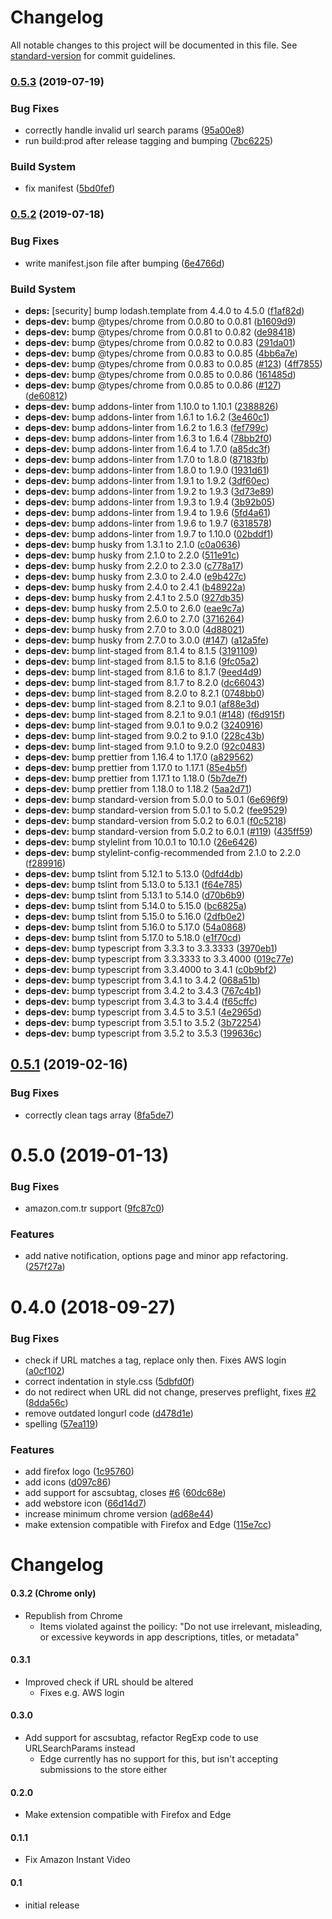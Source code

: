 # Changelog

All notable changes to this project will be documented in this file. See [standard-version](https://github.com/conventional-changelog/standard-version) for commit guidelines.

### [0.5.3](https://github.com/timbru31/amazon-tag-remover/compare/v0.5.2...v0.5.3) (2019-07-19)

### Bug Fixes

-   correctly handle invalid url search params ([95a00e8](https://github.com/timbru31/amazon-tag-remover/commit/95a00e8))
-   run build:prod after release tagging and bumping ([7bc6225](https://github.com/timbru31/amazon-tag-remover/commit/7bc6225))

### Build System

-   fix manifest ([5bd0fef](https://github.com/timbru31/amazon-tag-remover/commit/5bd0fef))

### [0.5.2](https://github.com/timbru31/amazon-tag-remover/compare/v0.5.1...v0.5.2) (2019-07-18)

### Bug Fixes

-   write manifest.json file after bumping ([6e4766d](https://github.com/timbru31/amazon-tag-remover/commit/6e4766d))

### Build System

-   **deps:** [security] bump lodash.template from 4.4.0 to 4.5.0 ([f1af82d](https://github.com/timbru31/amazon-tag-remover/commit/f1af82d))
-   **deps-dev:** bump @types/chrome from 0.0.80 to 0.0.81 ([b1609d9](https://github.com/timbru31/amazon-tag-remover/commit/b1609d9))
-   **deps-dev:** bump @types/chrome from 0.0.81 to 0.0.82 ([de98418](https://github.com/timbru31/amazon-tag-remover/commit/de98418))
-   **deps-dev:** bump @types/chrome from 0.0.82 to 0.0.83 ([291da01](https://github.com/timbru31/amazon-tag-remover/commit/291da01))
-   **deps-dev:** bump @types/chrome from 0.0.83 to 0.0.85 ([4bb6a7e](https://github.com/timbru31/amazon-tag-remover/commit/4bb6a7e))
-   **deps-dev:** bump @types/chrome from 0.0.83 to 0.0.85 ([#123](https://github.com/timbru31/amazon-tag-remover/issues/123)) ([4ff7855](https://github.com/timbru31/amazon-tag-remover/commit/4ff7855))
-   **deps-dev:** bump @types/chrome from 0.0.85 to 0.0.86 ([161485d](https://github.com/timbru31/amazon-tag-remover/commit/161485d))
-   **deps-dev:** bump @types/chrome from 0.0.85 to 0.0.86 ([#127](https://github.com/timbru31/amazon-tag-remover/issues/127)) ([de60812](https://github.com/timbru31/amazon-tag-remover/commit/de60812))
-   **deps-dev:** bump addons-linter from 1.10.0 to 1.10.1 ([2388826](https://github.com/timbru31/amazon-tag-remover/commit/2388826))
-   **deps-dev:** bump addons-linter from 1.6.1 to 1.6.2 ([3e460c1](https://github.com/timbru31/amazon-tag-remover/commit/3e460c1))
-   **deps-dev:** bump addons-linter from 1.6.2 to 1.6.3 ([fef799c](https://github.com/timbru31/amazon-tag-remover/commit/fef799c))
-   **deps-dev:** bump addons-linter from 1.6.3 to 1.6.4 ([78bb2f0](https://github.com/timbru31/amazon-tag-remover/commit/78bb2f0))
-   **deps-dev:** bump addons-linter from 1.6.4 to 1.7.0 ([a85dc3f](https://github.com/timbru31/amazon-tag-remover/commit/a85dc3f))
-   **deps-dev:** bump addons-linter from 1.7.0 to 1.8.0 ([87183fb](https://github.com/timbru31/amazon-tag-remover/commit/87183fb))
-   **deps-dev:** bump addons-linter from 1.8.0 to 1.9.0 ([1931d61](https://github.com/timbru31/amazon-tag-remover/commit/1931d61))
-   **deps-dev:** bump addons-linter from 1.9.1 to 1.9.2 ([3df60ec](https://github.com/timbru31/amazon-tag-remover/commit/3df60ec))
-   **deps-dev:** bump addons-linter from 1.9.2 to 1.9.3 ([3d73e89](https://github.com/timbru31/amazon-tag-remover/commit/3d73e89))
-   **deps-dev:** bump addons-linter from 1.9.3 to 1.9.4 ([3b92b05](https://github.com/timbru31/amazon-tag-remover/commit/3b92b05))
-   **deps-dev:** bump addons-linter from 1.9.4 to 1.9.6 ([5fd4a61](https://github.com/timbru31/amazon-tag-remover/commit/5fd4a61))
-   **deps-dev:** bump addons-linter from 1.9.6 to 1.9.7 ([6318578](https://github.com/timbru31/amazon-tag-remover/commit/6318578))
-   **deps-dev:** bump addons-linter from 1.9.7 to 1.10.0 ([02bddf1](https://github.com/timbru31/amazon-tag-remover/commit/02bddf1))
-   **deps-dev:** bump husky from 1.3.1 to 2.1.0 ([c0a0636](https://github.com/timbru31/amazon-tag-remover/commit/c0a0636))
-   **deps-dev:** bump husky from 2.1.0 to 2.2.0 ([511e91c](https://github.com/timbru31/amazon-tag-remover/commit/511e91c))
-   **deps-dev:** bump husky from 2.2.0 to 2.3.0 ([c778a17](https://github.com/timbru31/amazon-tag-remover/commit/c778a17))
-   **deps-dev:** bump husky from 2.3.0 to 2.4.0 ([e9b427c](https://github.com/timbru31/amazon-tag-remover/commit/e9b427c))
-   **deps-dev:** bump husky from 2.4.0 to 2.4.1 ([b48922a](https://github.com/timbru31/amazon-tag-remover/commit/b48922a))
-   **deps-dev:** bump husky from 2.4.1 to 2.5.0 ([927db35](https://github.com/timbru31/amazon-tag-remover/commit/927db35))
-   **deps-dev:** bump husky from 2.5.0 to 2.6.0 ([eae9c7a](https://github.com/timbru31/amazon-tag-remover/commit/eae9c7a))
-   **deps-dev:** bump husky from 2.6.0 to 2.7.0 ([3716264](https://github.com/timbru31/amazon-tag-remover/commit/3716264))
-   **deps-dev:** bump husky from 2.7.0 to 3.0.0 ([4d88021](https://github.com/timbru31/amazon-tag-remover/commit/4d88021))
-   **deps-dev:** bump husky from 2.7.0 to 3.0.0 ([#147](https://github.com/timbru31/amazon-tag-remover/issues/147)) ([a12a5fe](https://github.com/timbru31/amazon-tag-remover/commit/a12a5fe))
-   **deps-dev:** bump lint-staged from 8.1.4 to 8.1.5 ([3191109](https://github.com/timbru31/amazon-tag-remover/commit/3191109))
-   **deps-dev:** bump lint-staged from 8.1.5 to 8.1.6 ([9fc05a2](https://github.com/timbru31/amazon-tag-remover/commit/9fc05a2))
-   **deps-dev:** bump lint-staged from 8.1.6 to 8.1.7 ([9eed4d9](https://github.com/timbru31/amazon-tag-remover/commit/9eed4d9))
-   **deps-dev:** bump lint-staged from 8.1.7 to 8.2.0 ([dc66043](https://github.com/timbru31/amazon-tag-remover/commit/dc66043))
-   **deps-dev:** bump lint-staged from 8.2.0 to 8.2.1 ([0748bb0](https://github.com/timbru31/amazon-tag-remover/commit/0748bb0))
-   **deps-dev:** bump lint-staged from 8.2.1 to 9.0.1 ([af88e3d](https://github.com/timbru31/amazon-tag-remover/commit/af88e3d))
-   **deps-dev:** bump lint-staged from 8.2.1 to 9.0.1 ([#148](https://github.com/timbru31/amazon-tag-remover/issues/148)) ([f6d915f](https://github.com/timbru31/amazon-tag-remover/commit/f6d915f))
-   **deps-dev:** bump lint-staged from 9.0.1 to 9.0.2 ([3240916](https://github.com/timbru31/amazon-tag-remover/commit/3240916))
-   **deps-dev:** bump lint-staged from 9.0.2 to 9.1.0 ([228c43b](https://github.com/timbru31/amazon-tag-remover/commit/228c43b))
-   **deps-dev:** bump lint-staged from 9.1.0 to 9.2.0 ([92c0483](https://github.com/timbru31/amazon-tag-remover/commit/92c0483))
-   **deps-dev:** bump prettier from 1.16.4 to 1.17.0 ([a829562](https://github.com/timbru31/amazon-tag-remover/commit/a829562))
-   **deps-dev:** bump prettier from 1.17.0 to 1.17.1 ([85e4b5f](https://github.com/timbru31/amazon-tag-remover/commit/85e4b5f))
-   **deps-dev:** bump prettier from 1.17.1 to 1.18.0 ([5b7de7f](https://github.com/timbru31/amazon-tag-remover/commit/5b7de7f))
-   **deps-dev:** bump prettier from 1.18.0 to 1.18.2 ([5aa2d71](https://github.com/timbru31/amazon-tag-remover/commit/5aa2d71))
-   **deps-dev:** bump standard-version from 5.0.0 to 5.0.1 ([6e696f9](https://github.com/timbru31/amazon-tag-remover/commit/6e696f9))
-   **deps-dev:** bump standard-version from 5.0.1 to 5.0.2 ([fee9529](https://github.com/timbru31/amazon-tag-remover/commit/fee9529))
-   **deps-dev:** bump standard-version from 5.0.2 to 6.0.1 ([f0c5218](https://github.com/timbru31/amazon-tag-remover/commit/f0c5218))
-   **deps-dev:** bump standard-version from 5.0.2 to 6.0.1 ([#119](https://github.com/timbru31/amazon-tag-remover/issues/119)) ([435ff59](https://github.com/timbru31/amazon-tag-remover/commit/435ff59))
-   **deps-dev:** bump stylelint from 10.0.1 to 10.1.0 ([26e6426](https://github.com/timbru31/amazon-tag-remover/commit/26e6426))
-   **deps-dev:** bump stylelint-config-recommended from 2.1.0 to 2.2.0 ([f289916](https://github.com/timbru31/amazon-tag-remover/commit/f289916))
-   **deps-dev:** bump tslint from 5.12.1 to 5.13.0 ([0dfd4db](https://github.com/timbru31/amazon-tag-remover/commit/0dfd4db))
-   **deps-dev:** bump tslint from 5.13.0 to 5.13.1 ([f64e785](https://github.com/timbru31/amazon-tag-remover/commit/f64e785))
-   **deps-dev:** bump tslint from 5.13.1 to 5.14.0 ([d70b6b9](https://github.com/timbru31/amazon-tag-remover/commit/d70b6b9))
-   **deps-dev:** bump tslint from 5.14.0 to 5.15.0 ([bc6825a](https://github.com/timbru31/amazon-tag-remover/commit/bc6825a))
-   **deps-dev:** bump tslint from 5.15.0 to 5.16.0 ([2dfb0e2](https://github.com/timbru31/amazon-tag-remover/commit/2dfb0e2))
-   **deps-dev:** bump tslint from 5.16.0 to 5.17.0 ([54a0868](https://github.com/timbru31/amazon-tag-remover/commit/54a0868))
-   **deps-dev:** bump tslint from 5.17.0 to 5.18.0 ([e1f70cd](https://github.com/timbru31/amazon-tag-remover/commit/e1f70cd))
-   **deps-dev:** bump typescript from 3.3.3 to 3.3.3333 ([3970eb1](https://github.com/timbru31/amazon-tag-remover/commit/3970eb1))
-   **deps-dev:** bump typescript from 3.3.3333 to 3.3.4000 ([019c77e](https://github.com/timbru31/amazon-tag-remover/commit/019c77e))
-   **deps-dev:** bump typescript from 3.3.4000 to 3.4.1 ([c0b9bf2](https://github.com/timbru31/amazon-tag-remover/commit/c0b9bf2))
-   **deps-dev:** bump typescript from 3.4.1 to 3.4.2 ([068a51b](https://github.com/timbru31/amazon-tag-remover/commit/068a51b))
-   **deps-dev:** bump typescript from 3.4.2 to 3.4.3 ([767c4b1](https://github.com/timbru31/amazon-tag-remover/commit/767c4b1))
-   **deps-dev:** bump typescript from 3.4.3 to 3.4.4 ([f65cffc](https://github.com/timbru31/amazon-tag-remover/commit/f65cffc))
-   **deps-dev:** bump typescript from 3.4.5 to 3.5.1 ([4e2965d](https://github.com/timbru31/amazon-tag-remover/commit/4e2965d))
-   **deps-dev:** bump typescript from 3.5.1 to 3.5.2 ([3b72254](https://github.com/timbru31/amazon-tag-remover/commit/3b72254))
-   **deps-dev:** bump typescript from 3.5.2 to 3.5.3 ([199636c](https://github.com/timbru31/amazon-tag-remover/commit/199636c))

<a name="0.5.1"></a>

## [0.5.1](https://github.com/timbru31/amazon-tag-remover/compare/v0.5.0...v0.5.1) (2019-02-16)

### Bug Fixes

-   correctly clean tags array ([8fa5de7](https://github.com/timbru31/amazon-tag-remover/commit/8fa5de7))

<a name="0.5.0"></a>

# 0.5.0 (2019-01-13)

### Bug Fixes

-   amazon.com.tr support ([9fc87c0](https://github.com/timbru31/amazon-tag-remover/commit/9fc87c06db60ee58d914f37aa0baa2761294a1e5))

### Features

-   add native notification, options page and minor app refactoring. ([257f27a](https://github.com/timbru31/amazon-tag-remover/commit/257f27aedb52da0d27f7a43ba53975570078a809))

<a name="0.4.0"></a>

# 0.4.0 (2018-09-27)

### Bug Fixes

-   check if URL matches a tag, replace only then. Fixes AWS login ([a0cf102](https://github.com/timbru31/amazon-tag-remover/commit/a0cf102))
-   correct indentation in style.css ([5dbfd0f](https://github.com/timbru31/amazon-tag-remover/commit/5dbfd0f))
-   do not redirect when URL did not change, preserves preflight, fixes [#2](https://github.com/timbru31/amazon-tag-remover/issues/2) ([8dda56c](https://github.com/timbru31/amazon-tag-remover/commit/8dda56c))
-   remove outdated longurl code ([d478d1e](https://github.com/timbru31/amazon-tag-remover/commit/d478d1e))
-   spelling ([57ea119](https://github.com/timbru31/amazon-tag-remover/commit/57ea119))

### Features

-   add firefox logo ([1c95760](https://github.com/timbru31/amazon-tag-remover/commit/1c95760))
-   add icons ([d097c86](https://github.com/timbru31/amazon-tag-remover/commit/d097c86))
-   add support for ascsubtag, closes [#6](https://github.com/timbru31/amazon-tag-remover/issues/6) ([60dc68e](https://github.com/timbru31/amazon-tag-remover/commit/60dc68e))
-   add webstore icon ([66d14d7](https://github.com/timbru31/amazon-tag-remover/commit/66d14d7))
-   increase minimum chrome version ([ad68e44](https://github.com/timbru31/amazon-tag-remover/commit/ad68e44))
-   make extension compatible with Firefox and Edge ([115e7cc](https://github.com/timbru31/amazon-tag-remover/commit/115e7cc))

# Changelog

#### 0.3.2 (Chrome only)

-   Republish from Chrome
    -   Items violated against the poilicy: "Do not use irrelevant, misleading, or excessive keywords in app descriptions, titles, or metadata"

#### 0.3.1

-   Improved check if URL should be altered
    -   Fixes e.g. AWS login

#### 0.3.0

-   Add support for ascsubtag, refactor RegExp code to use URLSearchParams instead
    -   Edge currently has no support for this, but isn't accepting submissions to the store either

#### 0.2.0

-   Make extension compatible with Firefox and Edge

#### 0.1.1

-   Fix Amazon Instant Video

#### 0.1

-   initial release
